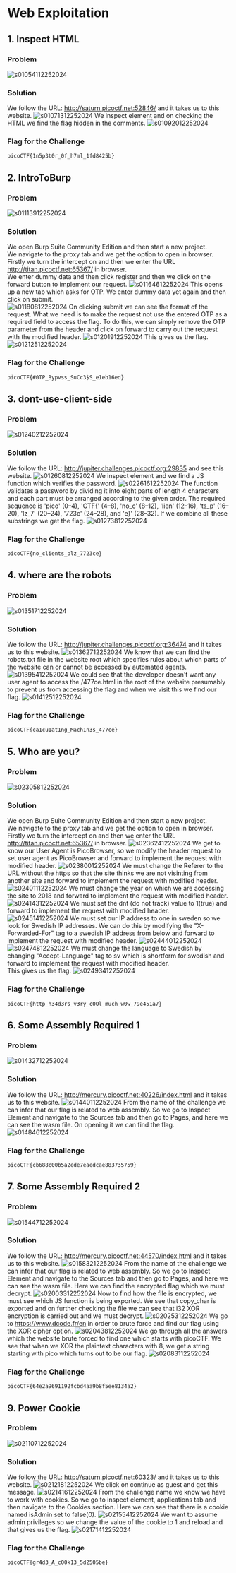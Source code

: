 # Web Exploitation
## 1. Inspect HTML
### Problem
![s01054112252024](https://a.okmd.dev/md/676b0d0fa8e33.png)
### Solution
We follow the URL: http://saturn.picoctf.net:52846/ and it takes us to this website.
![s01071312252024](https://a.okmd.dev/md/676b0d6b37ed9.png)
We inspect element and on checking the HTML we find the flag hidden in the comments.
![s01092012252024](https://a.okmd.dev/md/676b0dec4929e.png)
### Flag for the Challenge
```
picoCTF{1n5p3t0r_0f_h7ml_1fd8425b}
```

## 2. IntroToBurp
### Problem
![s01113912252024](https://a.okmd.dev/md/676b0e7522fd2.png)
### Solution
We open Burp Suite Community Edition and then start a new project.  
We navigate to the proxy tab and we get the option to open in browser.  
Firstly we turn the intercept on and then we enter the URL http://titan.picoctf.net:65367/ in browser.  
We enter dummy data and then click register and then we click on the forward button to implement our request.
![s01164612252024](https://a.okmd.dev/md/676b0fa8dc029.png)
This opens up a new tab which asks for OTP. We enter dummy data yet again and then click on submit.  
![s01180812252024](https://a.okmd.dev/md/676b0ffb908f2.png)
On clicking submit we can see the format of the request. What we need is to make the request not use the entered OTP as a required field to access the flag. To do this, we can simply remove the OTP parameter from the header and click on forward to carry out the request with the modified header.
![s01201912252024](https://a.okmd.dev/md/676b107e52e4e.png)
This gives us the flag.  
![s01212512252024](https://a.okmd.dev/md/676b10bf73c9f.png)
### Flag for the Challenge
```
picoCTF{#0TP_Bypvss_SuCc3$S_e1eb16ed}
```

## 3. dont-use-client-side
### Problem
![s01240212252024](https://a.okmd.dev/md/676b115be9eca.png)
### Solution
We follow the URL: http://jupiter.challenges.picoctf.org:29835 and see this website.
![s01260812252024](https://a.okmd.dev/md/676b11db5eb5d.png)
We inspect element and we find a JS function which verifies the password.
![s02261612252024](https://a.okmd.dev/md/676b1ff312b7c.png)
The function validates a password by dividing it into eight parts of length 4 characters and each part must be arranged according to the given order. The required sequence is 'pico' (0–4), 'CTF{' (4–8), 'no_c' (8–12), 'lien' (12–16), 'ts_p' (16–20), 'lz_7' (20–24), '723c' (24–28), and 'e}' (28–32). If we combine all these substrings we get the flag.
![s01273812252024](https://a.okmd.dev/md/676b1234d7223.png)
### Flag for the Challenge
```
picoCTF{no_clients_plz_7723ce}
```

## 4. where are the robots
### Problem
![s01351712252024](https://a.okmd.dev/md/676b140074e7b.png)
### Solution
We follow the URL: http://jupiter.challenges.picoctf.org:36474 and it takes us to this website.
![s01362712252024](https://a.okmd.dev/md/676b14457db9e.png)
We know that we can find the robots.txt file in the website root which specifies rules about which parts of the website can or cannot be accessed by automated agents.
![s01395412252024](https://a.okmd.dev/md/676b1513be0d1.png)
We could see that the developer doesn't want any user agent to access the /477ce.html in the root of the website presumably to prevent us from accessing the flag and when we visit this we find our flag.
![s01412512252024](https://a.okmd.dev/md/676b156e94626.png)
### Flag for the Challenge
```
picoCTF{ca1cu1at1ng_Mach1n3s_477ce}
```

## 5. Who are you?
### Problem
![s02305812252024](https://a.okmd.dev/md/676b210bd5b98.png)
### Solution
We open Burp Suite Community Edition and then start a new project.  
We navigate to the proxy tab and we get the option to open in browser.   
Firstly we turn the intercept on and then we enter the URL http://titan.picoctf.net:65367/ in browser. 
![s02362412252024](https://a.okmd.dev/md/676b22562f7c8.png)
We get to know our User Agent is PicoBrowser, so we modify the header request to set user agent as PicoBrowser and forward to implement the request with modified header.
![s02380012252024](https://a.okmd.dev/md/676b22b5d2b09.png)
We must change the Referer to the URL without the https so that the site thinks we are not visinting from another site and forward to implement the request with modified header.
![s02401112252024](https://a.okmd.dev/md/676b23380ebd3.png)
We must change the year on which we are accessing the site to 2018 and forward to implement the request with modified header.
![s02414312252024](https://a.okmd.dev/md/676b2394958ca.png)
We must set the dnt (do not track) value to 1(true) and forward to implement the request with modified header.
![s02451412252024](https://a.okmd.dev/md/676b24670ca00.png)
We must set our IP address to one in sweden so we look for Swedish IP addresses. We can do this by modifying the "X-Forwarded-For" tag to a swedish IP address from below and forward to implement the request with modified header.
![s02444012252024](https://a.okmd.dev/md/676b244238394.png)
![s02474812252024](https://a.okmd.dev/md/676b2501c6566.png)
We must change the language to Swedish by changing "Accept-Language" tag to sv which is shortform for swedish and forward to implement the request with modified header.  
This gives us the flag.
![s02493412252024](https://a.okmd.dev/md/676b2567ce158.png)
### Flag for the Challenge
```
picoCTF{http_h34d3rs_v3ry_c0Ol_much_w0w_79e451a7}
```

## 6. Some Assembly Required 1
### Problem
![s01432712252024](https://a.okmd.dev/md/676b15e932d29.png)
### Solution
We follow the URL: http://mercury.picoctf.net:40226/index.html and it takes us to this website.
![s01440112252024](https://a.okmd.dev/md/676b160ac9635.png)
From the name of the challenge we can infer that our flag is related to web assembly. So we go to Inspect Element and navigate to the Sources tab and then go to Pages, and here we can see the wasm file. On opening it we can find the flag.
![s01484612252024](https://a.okmd.dev/md/676b17293253f.png)
### Flag for the Challenge
```
picoCTF{cb688c00b5a2ede7eaedcae883735759}
```

## 7. Some Assembly Required 2
### Problem
![s01544712252024](https://a.okmd.dev/md/676b18910b19c.png)
### Solution
We follow the URL: http://mercury.picoctf.net:44570/index.html and it takes us to this website.
![s01583212252024](https://a.okmd.dev/md/676b19723fd10.png)
From the name of the challenge we can infer that our flag is related to web assembly. So we go to Inspect Element and navigate to the Sources tab and then go to Pages, and here we can see the wasm file. Here we can find the encrypted flag which we must decrypt.
![s02003312252024](https://a.okmd.dev/md/676b19ec43ac0.png)
Now to find how the file is encrypted, we must see which JS function is being exported. We see that copy_char is exported and on further checking the file we can see that i32 XOR encryption is carried out and we must decrypt.
![s02025312252024](https://a.okmd.dev/md/676b1a7744091.png)
We go to https://www.dcode.fr/en in order to brute force and find our flag using the XOR cipher option.
![s02043812252024](https://a.okmd.dev/md/676b1ae16d0fb.png)
We go through all the answers which the website brute forced to find one which starts with picoCTF. We see that when we XOR the plaintext characters with 8, we get a string starting with pico which turns out to be our flag.
![s02083112252024](https://a.okmd.dev/md/676b1bcabe810.png)
### Flag for the Challenge
```
picoCTF{64e2a9691192fcbd4aa9b8f5ee8134a2}
```

## 9. Power Cookie
### Problem
![s02110712252024](https://a.okmd.dev/md/676b1c6563a89.png)
### Solution
We follow the URL: http://saturn.picoctf.net:60323/ and it takes us to this website.
![s02121812252024](https://a.okmd.dev/md/676b1cab69a1c.png)
We click on continue as guest and get this message.
![s02141612252024](https://a.okmd.dev/md/676b1d2296a9b.png)
From the challenge name we know we have to work with cookies. So we go to inspect element, applications tab and then navigate to the Cookies section. Here we can see that there is a cookie named isAdmin set to false(0).
![s02155412252024](https://a.okmd.dev/md/676b1d83f13fa.png)
We want to assume admin privileges so we change the value of the cookie to 1 and reload and that gives us the flag.
![s02171412252024](https://a.okmd.dev/md/676b1dd3ed7d7.png)
### Flag for the Challenge
```
picoCTF{gr4d3_A_c00k13_5d2505be}
```
